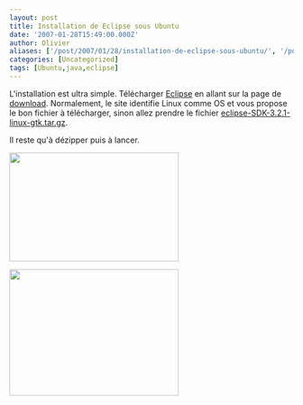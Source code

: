 ```yaml
---
layout: post
title: Installation de Eclipse sous Ubuntu
date: '2007-01-28T15:49:00.000Z'
author: Olivier
aliases: ['/post/2007/01/28/installation-de-eclipse-sous-ubuntu/', '/post/2007/01/28/installation-de-eclipse-sous-ubuntu/']
categories: [Uncategorized]
tags: [Ubuntu,java,eclipse]
---
```


<p>L'installation est ultra simple. Télécharger <a href="http://www.eclipse.org">Eclipse</a> en allant sur la page de <a href="http://www.eclipse.org/downloads/">download</a>. Normalement, le site identifie Linux comme OS et vous propose le bon fichier à télécharger, sinon allez prendre le fichier <a href="http://www.eclipse.org/downloads/download.php?file=/eclipse/downloads/drops/R-3.2.1-200609210945/eclipse-SDK-3.2.1-linux-gtk.tar.gz"> eclipse-SDK-3.2.1-linux-gtk.tar.gz</a>.</p> <p>Il reste qu'à dézipper puis à lancer.</p> <p><a href="/images/eclipse1.png"><img src="/images/eclipse1-300x193.png" alt="" title="eclipse1" width="300" height="193" class="alignnone size-medium wp-image-81" /></a></p> <p><a href="/images/eclipse2.png"><img src="/images/eclipse2-300x224.png" alt="" title="eclipse2" width="300" height="224" class="alignnone size-medium wp-image-82" /></a></p>